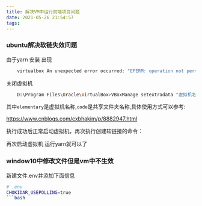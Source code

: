 ```yaml
---
title: 解决VM中运行前端项目问题
date: 2021-05-26 21:54:57
tags:
---
```

### ubuntu解决软链失效问题
由于yarn 安装 出现
```bash
    virtualbox An unexpected error occurred: "EPERM: operation not permitted, symlink
```

关闭虚拟机

```bash
    D:\Program Files\Oracle\VirtualBox>VBoxManage setextradata "虚拟机名" VBoxInternal2/SharedFoldersEnableSymlinksCreate/共享文件夹 1
```

其中`elementary`是虚拟机名称,`code`是共享文件夹名称,具体使用方式可以参考:

https://www.cnblogs.com/cxbhakim/p/8882947.html

执行成功后正常启动虚拟机，再次执行创建软链接的命令：

再次启动虚拟机 运行yarn就可以了

###  window10中修改文件但是vm中不生效
新建文件.env并添加下面信息 
```bash
# .env
CHOKIDAR_USEPOLLING=true
```bash